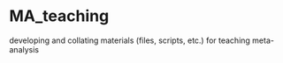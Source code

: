 # MA_teaching

developing and collating materials (files, scripts, etc.) for teaching meta-analysis
